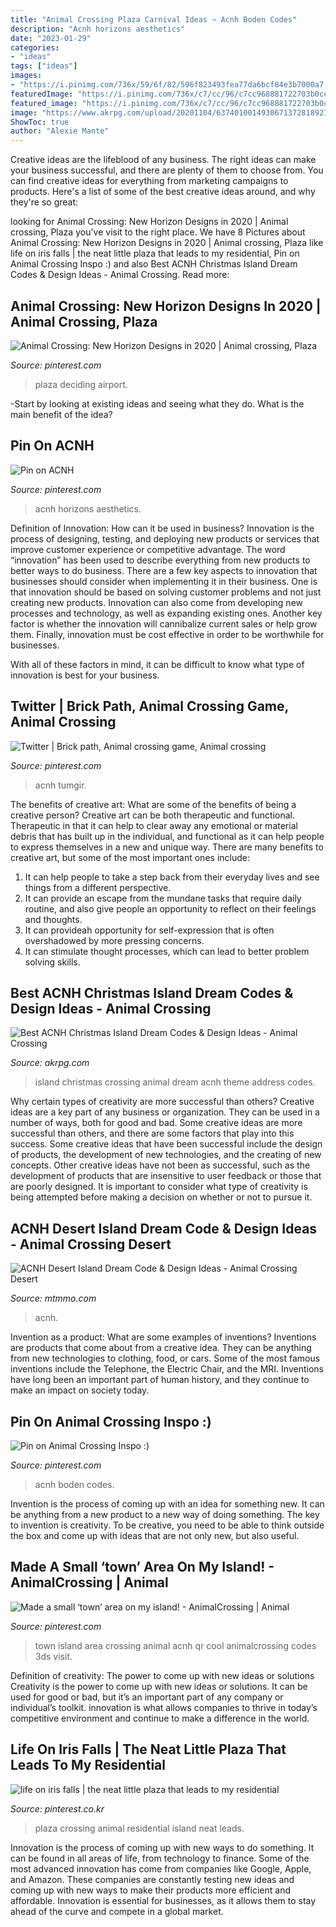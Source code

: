 ```yaml
---
title: "Animal Crossing Plaza Carnival Ideas ~ Acnh Boden Codes"
description: "Acnh horizons aesthetics"
date: "2023-01-29"
categories:
- "ideas"
tags: ["ideas"]
images:
- "https://i.pinimg.com/736x/59/6f/82/596f823493fea77da6bcf84e3b7000a7.jpg"
featuredImage: "https://i.pinimg.com/736x/c7/cc/96/c7cc968881722703b0ce1e3805a3df50.jpg"
featured_image: "https://i.pinimg.com/736x/c7/cc/96/c7cc968881722703b0ce1e3805a3df50.jpg"
image: "https://www.akrpg.com/upload/20201104/6374010014930671372818921.jpeg"
ShowToc: true
author: "Alexie Mante"
---
```



Creative ideas are the lifeblood of any business. The right ideas can make your business successful, and there are plenty of them to choose from. You can find creative ideas for everything from marketing campaigns to products. Here's a list of some of the best creative ideas around, and why they're so great: 

	

		
looking for Animal Crossing: New Horizon Designs in 2020 | Animal crossing, Plaza you've visit to the right place. We have 8 Pictures about Animal Crossing: New Horizon Designs in 2020 | Animal crossing, Plaza like life on iris falls | the neat little plaza that leads to my residential, Pin on Animal Crossing Inspo :) and also Best ACNH Christmas Island Dream Codes &amp; Design Ideas - Animal Crossing. Read more:
		
    
## Animal Crossing: New Horizon Designs In 2020 | Animal Crossing, Plaza

<img loading=lazy src="https://i.pinimg.com/originals/b4/1f/6d/b41f6d1ddd1ffcf005ea1784dd738804.jpg" onerror="this.onerror=null;this.src='https://tse2.mm.bing.net/th?id=OIP.rWZUSb5k9yYGaNRi1_Jx3AHaEK&amp;pid=15.1';" alt="Animal Crossing: New Horizon Designs in 2020 | Animal crossing, Plaza">

_Source: pinterest.com_

>plaza deciding airport. 

	

-Start by looking at existing ideas and seeing what they do. What is the main benefit of the idea? 

    
## Pin On ACNH

<img loading=lazy src="https://i.pinimg.com/736x/3f/42/cf/3f42cfdc52e10416875762a8607ae76a.jpg" onerror="this.onerror=null;this.src='https://tse3.mm.bing.net/th?id=OIP.fNc3QbDTZaul_42gmm-wDQHaEC&amp;pid=15.1';" alt="Pin on ACNH">

_Source: pinterest.com_

>acnh horizons aesthetics. 

	

Definition of Innovation: How can it be used in business?
Innovation is the process of designing, testing, and deploying new products or services that improve customer experience or competitive advantage. The word “innovation” has been used to describe everything from new products to better ways to do business.
There are a few key aspects to innovation that businesses should consider when implementing it in their business. One is that innovation should be based on solving customer problems and not just creating new products. Innovation can also come from developing new processes and technology, as well as expanding existing ones. Another key factor is whether the innovation will cannibalize current sales or help grow them. Finally, innovation must be cost effective in order to be worthwhile for businesses.

With all of these factors in mind, it can be difficult to know what type of innovation is best for your business.

    
## Twitter | Brick Path, Animal Crossing Game, Animal Crossing

<img loading=lazy src="https://i.pinimg.com/736x/59/6f/82/596f823493fea77da6bcf84e3b7000a7.jpg" onerror="this.onerror=null;this.src='https://tse1.mm.bing.net/th?id=OIP.Vt_lVOukmOY-JODg_NO9eQHaFj&amp;pid=15.1';" alt="Twitter | Brick path, Animal crossing game, Animal crossing">

_Source: pinterest.com_

>acnh tumgir. 

	

The benefits of creative art: What are some of the benefits of being a creative person?
Creative art can be both therapeutic and functional. Therapeutic in that it can help to clear away any emotional or material debris that has built up in the individual, and functional as it can help people to express themselves in a new and unique way. There are many benefits to creative art, but some of the most important ones include: 
1. It can help people to take a step back from their everyday lives and see things from a different perspective.
2. It can provide an escape from the mundane tasks that require daily routine, and also give people an opportunity to reflect on their feelings and thoughts. 
3. It can provideah opportunity for self-expression that is often overshadowed by more pressing concerns. 
4. It can stimulate thought processes, which can lead to better problem solving skills.

    
## Best ACNH Christmas Island Dream Codes &amp; Design Ideas - Animal Crossing

<img loading=lazy src="https://www.akrpg.com/upload/20201104/6374010014930671372818921.jpeg" onerror="this.onerror=null;this.src='https://tse2.mm.bing.net/th?id=OIP.WKyoSOf5sewR6ENuZUofVwHaEK&amp;pid=15.1';" alt="Best ACNH Christmas Island Dream Codes &amp; Design Ideas - Animal Crossing">

_Source: akrpg.com_

>island christmas crossing animal dream acnh theme address codes. 

	

Why certain types of creativity are more successful than others?
Creative ideas are a key part of any business or organization. They can be used in a number of ways, both for good and bad. Some creative ideas are more successful than others, and there are some factors that play into this success.
Some creative ideas that have been successful include the design of products, the development of new technologies, and the creating of new concepts. Other creative ideas have not been as successful, such as the development of products that are insensitive to user feedback or those that are poorly designed. It is important to consider what type of creativity is being attempted before making a decision on whether or not to pursue it.

    
## ACNH Desert Island Dream Code &amp; Design Ideas - Animal Crossing Desert

<img loading=lazy src="https://www.mtmmo.com/upload/20210415/6375410449876697966108410.png" onerror="this.onerror=null;this.src='https://tse2.mm.bing.net/th?id=OIP.S_ptVMO1FwvEFHRpyVpDkQHaEC&amp;pid=15.1';" alt="ACNH Desert Island Dream Code &amp; Design Ideas - Animal Crossing Desert">

_Source: mtmmo.com_

>acnh. 

	

Invention as a product: What are some examples of inventions?
Inventions are products that come about from a creative idea. They can be anything from new technologies to clothing, food, or cars. Some of the most famous inventions include the Telephone, the Electric Chair, and the MRI. Inventions have long been an important part of human history, and they continue to make an impact on society today.

    
## Pin On Animal Crossing Inspo :)

<img loading=lazy src="https://i.pinimg.com/736x/1e/0e/74/1e0e74e560ae9526db65f9c6b0971aec.jpg" onerror="this.onerror=null;this.src='https://tse3.mm.bing.net/th?id=OIP.IckljzFjB-vsT5wj3DbKkQHaEG&amp;pid=15.1';" alt="Pin on Animal Crossing Inspo :)">

_Source: pinterest.com_

>acnh boden codes. 

	

Invention is the process of coming up with an idea for something new. It can be anything from a new product to a new way of doing something. The key to invention is creativity. To be creative, you need to be able to think outside the box and come up with ideas that are not only new, but also useful.

    
## Made A Small ‘town’ Area On My Island! - AnimalCrossing | Animal

<img loading=lazy src="https://i.pinimg.com/736x/9f/34/2a/9f342a7a12c581e7b5e4e24972b882f9.jpg" onerror="this.onerror=null;this.src='https://tse2.mm.bing.net/th?id=OIP.YoVq1QcnMdAn0AMOI79ljwHaIV&amp;pid=15.1';" alt="Made a small ‘town’ area on my island! - AnimalCrossing | Animal">

_Source: pinterest.com_

>town island area crossing animal acnh qr cool animalcrossing codes 3ds visit. 

	

Definition of creativity: The power to come up with new ideas or solutions
Creativity is the power to come up with new ideas or solutions. It can be used for good or bad, but it’s an important part of any company or individual’s toolkit. innovation is what allows companies to thrive in today’s competitive environment and continue to make a difference in the world.

    
## Life On Iris Falls | The Neat Little Plaza That Leads To My Residential

<img loading=lazy src="https://i.pinimg.com/736x/c7/cc/96/c7cc968881722703b0ce1e3805a3df50.jpg" onerror="this.onerror=null;this.src='https://tse3.mm.bing.net/th?id=OIP.AtXsmL8PMzFDPC8AMOuAUwHaEK&amp;pid=15.1';" alt="life on iris falls | the neat little plaza that leads to my residential">

_Source: pinterest.co.kr_

>plaza crossing animal residential island neat leads. 

	

Innovation is the process of coming up with new ways to do something. It can be found in all areas of life, from technology to finance. Some of the most advanced innovation has come from companies like Google, Apple, and Amazon. These companies are constantly testing new ideas and coming up with new ways to make their products more efficient and affordable. Innovation is essential for businesses, as it allows them to stay ahead of the curve and compete in a global market.

